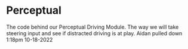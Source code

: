 # Perceptual
The code behind our Perceptual Driving Module. The way we will take steering input and see if distracted driving is at play. 
Aidan pulled down 1:18pm 10-18-2022
